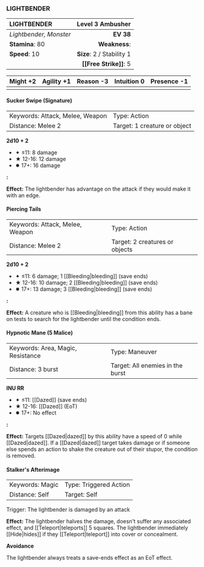 ### LIGHTBENDER

| LIGHTBENDER            |      **Level 3 Ambusher** |
| :--------------------- | ------------------------: |
| *Lightbender, Monster* |                 **EV 38** |
| **Stamina**: 80        |             **Weakness**: |
| **Speed**: 10          | **Size**: 2 / Stability 1 |
|                        |    **[[Free Strike]]**: 5 |

| **Might** +2 | **Agility** +1 | **Reason** -3 | **Intuition** 0 | **Presence** -1 |
| ------------ | -------------- | ------------- | --------------- | --------------- |
|              |                |               |                 |                 |

#### Sucker Swipe (Signature)

|                                 |                              |
| :------------------------------ | :--------------------------- |
| Keywords: Attack, Melee, Weapon | Type: Action                 |
| Distance: Melee 2               | Target: 1 creature or object |

**2d10 + 2**

- ✦ ≤11: 8 damage
- ★ 12-16: 12 damage
- ✸ 17+: 16 damage

**:**

**Effect:** The lightbender has advantage on the attack if they would make it with an edge.

#### Piercing Tails

|                                 |                                |
| :------------------------------ | :----------------------------- |
| Keywords: Attack, Melee, Weapon | Type: Action                   |
| Distance: Melee 2               | Target: 2 creatures or objects |

**2d10 + 2**

- ✦ ≤11: 6 damage; 1 [[Bleeding|bleeding]] (save ends)
- ★ 12-16: 10 damage; 2 [[Bleeding|bleeding]] (save ends)
- ✸ 17+: 13 damage; 3 [[Bleeding|bleeding]] (save ends)

**:**

**Effect:** A creature who is [[Bleeding|bleeding]] from this ability has a bane on tests to search for the lightbender until the condition ends.

#### Hypnotic Mane (5 Malice)

|                                   |                                  |
| :-------------------------------- | :------------------------------- |
| Keywords: Area, Magic, Resistance | Type: Maneuver                   |
| Distance: 3 burst                 | Target: All enemies in the burst |

**INU RR**

- ✦ ≤11: [[Dazed]] (save ends)
- ★ 12-16: [[Dazed]] (EoT)
- ✸ 17+: No effect

**:**

**Effect:** Targets [[Dazed|dazed]] by this ability have a speed of 0 while [[Dazed|dazed]]. If a [[Dazed|dazed]] target takes damage or if someone else spends an action to shake the creature out of their stupor, the condition is removed.

#### Stalker's Afterimage

|                 |                        |
| :-------------- | :--------------------- |
| Keywords: Magic | Type: Triggered Action |
| Distance: Self  | Target: Self           |

Trigger: The lightbender is damaged by an attack

**Effect:** The lightbender halves the damage, doesn't suffer any associated effect, and [[Teleport|teleports]] 5 squares. The lightbender immediately [[Hide|hides]] if they [[Teleport|teleport]] into cover or concealment.

**Avoidance**

The lightbender always treats a save-ends effect as an EoT effect.

